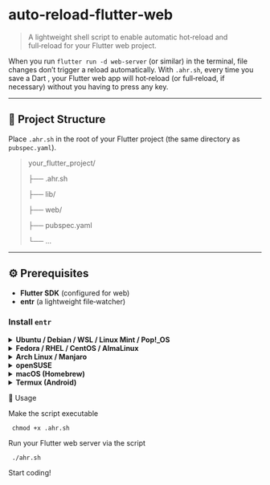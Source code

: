 # auto‑reload‑flutter‑web

> A lightweight shell script to enable automatic hot‑reload and full‑reload for your Flutter web project.

When you run `flutter run -d web-server` (or similar) in the terminal, file changes don’t trigger a reload automatically. With `.ahr.sh`, every time you save a Dart , your Flutter web app will hot‑reload (or full‑reload, if necessary) without you having to press any key.

---

## 📁 Project Structure

Place `.ahr.sh` in the root of your Flutter project (the same directory as `pubspec.yaml`).


> your_flutter_project/
> 
> ├── .ahr.sh
> 
> ├── lib/
> 
> ├── web/
> 
> ├── pubspec.yaml
> 
> └── ...



---

## ⚙️ Prerequisites

- **Flutter SDK** (configured for web)
- **entr** (a lightweight file‑watcher)

### Install `entr`

<details>
<summary><strong>Ubuntu / Debian / WSL / Linux Mint / Pop!_OS</strong></summary>

    sudo apt update
    sudo apt install entr

</details> <details> <summary><strong>Fedora / RHEL / CentOS / AlmaLinux</strong></summary>

    sudo dnf install entr

</details> <details> <summary><strong>Arch Linux / Manjaro</strong></summary>

    sudo pacman -S entr

</details> <details> <summary><strong>openSUSE</strong></summary>

sudo zypper install entr

    sudo zypper install entr

</details> <details> <summary><strong>macOS (Homebrew)</strong></summary>

    brew install entr

</details> <details> <summary><strong>Termux (Android)</strong></summary>

    pkg update
    pkg install entr

If you’re using a Nix‑based environment (e.g. dev.nix), add entr to your packages.
</details> 



🚀 Usage

Make the script executable

     chmod +x .ahr.sh

Run your Flutter web server via the script

     ./ahr.sh

Start coding!
